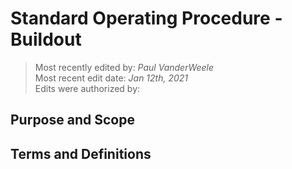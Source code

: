 # Standard Operating Procedure - Buildout

>Most recently edited by: *Paul VanderWeele*  
>Most recent edit date: *Jan 12th, 2021*  
>Edits were authorized by:  

## Purpose and Scope

## Terms and Definitions

